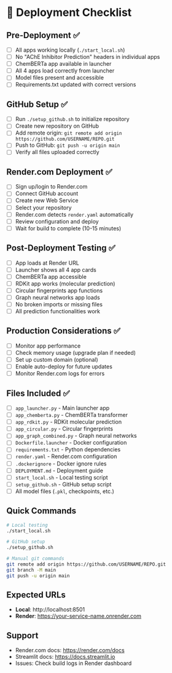 # 🚀 Deployment Checklist

## Pre-Deployment ✅

- [ ] All apps working locally (`./start_local.sh`)
- [ ] No "AChE Inhibitor Prediction" headers in individual apps
- [ ] ChemBERTa app available in launcher
- [ ] All 4 apps load correctly from launcher
- [ ] Model files present and accessible
- [ ] Requirements.txt updated with correct versions

## GitHub Setup ✅

- [ ] Run `./setup_github.sh` to initialize repository
- [ ] Create new repository on GitHub
- [ ] Add remote origin: `git remote add origin https://github.com/USERNAME/REPO.git`
- [ ] Push to GitHub: `git push -u origin main`
- [ ] Verify all files uploaded correctly

## Render.com Deployment ✅

- [ ] Sign up/login to Render.com
- [ ] Connect GitHub account
- [ ] Create new Web Service
- [ ] Select your repository
- [ ] Render.com detects `render.yaml` automatically
- [ ] Review configuration and deploy
- [ ] Wait for build to complete (10-15 minutes)

## Post-Deployment Testing ✅

- [ ] App loads at Render URL
- [ ] Launcher shows all 4 app cards
- [ ] ChemBERTa app accessible
- [ ] RDKit app works (molecular prediction)
- [ ] Circular fingerprints app functions
- [ ] Graph neural networks app loads
- [ ] No broken imports or missing files
- [ ] All prediction functionalities work

## Production Considerations ✅

- [ ] Monitor app performance
- [ ] Check memory usage (upgrade plan if needed)
- [ ] Set up custom domain (optional)
- [ ] Enable auto-deploy for future updates
- [ ] Monitor Render.com logs for errors

## Files Included ✅

- [ ] `app_launcher.py` - Main launcher app
- [ ] `app_chemberta.py` - ChemBERTa transformer
- [ ] `app_rdkit.py` - RDKit molecular prediction
- [ ] `app_circular.py` - Circular fingerprints
- [ ] `app_graph_combined.py` - Graph neural networks
- [ ] `Dockerfile.launcher` - Docker configuration
- [ ] `requirements.txt` - Python dependencies
- [ ] `render.yaml` - Render.com configuration
- [ ] `.dockerignore` - Docker ignore rules
- [ ] `DEPLOYMENT.md` - Deployment guide
- [ ] `start_local.sh` - Local testing script
- [ ] `setup_github.sh` - GitHub setup script
- [ ] All model files (`.pkl`, checkpoints, etc.)

## Quick Commands

```bash
# Local testing
./start_local.sh

# GitHub setup
./setup_github.sh

# Manual git commands
git remote add origin https://github.com/USERNAME/REPO.git
git branch -M main
git push -u origin main
```

## Expected URLs

- **Local**: http://localhost:8501
- **Render**: https://your-service-name.onrender.com

## Support

- Render.com docs: https://render.com/docs
- Streamlit docs: https://docs.streamlit.io
- Issues: Check build logs in Render dashboard
